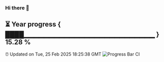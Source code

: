 ### Hi there 👋
⏳ Year progress { ████▁▁▁▁▁▁▁▁▁▁▁▁▁▁▁▁▁▁▁▁▁▁▁▁▁▁ } 15.28 %
---
⏰ Updated on Tue, 25 Feb 2025 18:25:38 GMT
![Progress Bar CI](https://github.com/liununu/liununu/workflows/Progress%20Bar%20CI/badge.svg)
